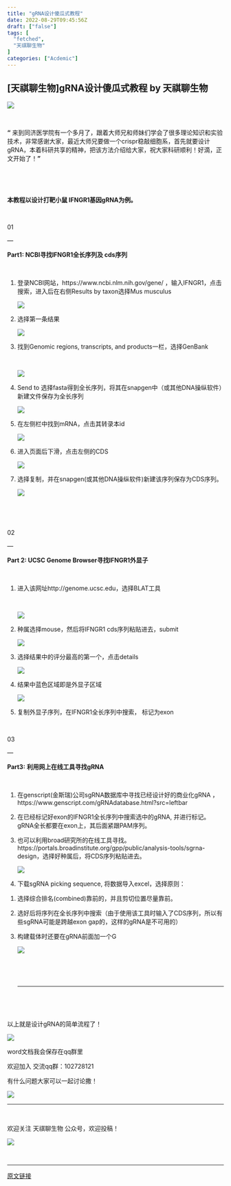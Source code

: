 ```yaml
---
title: "gRNA设计傻瓜式教程"
date: 2022-08-29T09:45:56Z
draft: ["false"]
tags: [
  "fetched",
  "天祺聊生物"
]
categories: ["Acdemic"]
---
```

[天祺聊生物]gRNA设计傻瓜式教程 by 天祺聊生物
------
<div><p><img data-copyright="0" data-ratio="0.25" data-src="https://mmbiz.qpic.cn/mmbiz_gif/xE9vzAVDjWYAXZIL9gQkTjia68NTssQ4d3BKl9xunuzg9JIsJkdGkeoQNkyQb8Kc8Admd6pOVHL7BIuiaMhzkvKg/640?wx_fmt=gif" data-type="gif" data-w="400" src="https://mmbiz.qpic.cn/mmbiz_gif/xE9vzAVDjWYAXZIL9gQkTjia68NTssQ4d3BKl9xunuzg9JIsJkdGkeoQNkyQb8Kc8Admd6pOVHL7BIuiaMhzkvKg/640?wx_fmt=gif"></p><p>       </p><p><strong><span>“</span></strong><span> </span><span>来到同济医学院有一个多月了，跟着大师兄和师妹们学会了很多理论知识和实验技术，非常感谢大家，最近大师兄要做一个crispr稳敲细胞系，首先就要设计gRNA，本着科研共享的精神，把该方法介绍给大家，祝大家科研顺利！</span><span>好滴，正文开始了！</span><strong><span>”</span></strong><br></p><section><section powered-by="xiumi.us"><section><section><section><section powered-by="xiumi.us"><section><section><p><strong><span></span></strong></p></section></section></section></section><section><section powered-by="xiumi.us"><section><section><p><br></p><p><br></p></section></section></section></section></section><p><span><strong>本教程以设计打靶小鼠 IFNGR1基因gRNA为例。</strong></span><span></span></p><p><span></span></p><section><p><br></p></section></section></section></section><section><section powered-by="xiumi.us"><section><section><p><span>01</span></p><p><span>—</span></p></section></section></section></section><p><strong>Part1: </strong><strong>NCBI寻找IFNGR1全长序列及 cds序列</strong></p><p><strong><br></strong></p><ol><li><p>登录NCBI网站，https://www.ncbi.nlm.nih.gov/gene/ ，输入IFNGR1，点击搜索，进入后在右侧Results by taxon选择Mus musculus</p><p><img data-ratio="1.05625" data-s="300,640" data-src="https://mmbiz.qpic.cn/mmbiz_png/xE9vzAVDjWbM4MhW4xbKss8AVH1HuKuNeunuDyBDicTfpGZzDbGUxE8evhJVJhm5NkboLezK7gefOjYhD73s2Xw/640?wx_fmt=png" data-type="png" data-w="160" src="https://mmbiz.qpic.cn/mmbiz_png/xE9vzAVDjWbM4MhW4xbKss8AVH1HuKuNeunuDyBDicTfpGZzDbGUxE8evhJVJhm5NkboLezK7gefOjYhD73s2Xw/640?wx_fmt=png"></p></li><li><p>选择第一条结果</p><p><img data-ratio="0.12949640287769784" data-s="300,640" data-src="https://mmbiz.qpic.cn/mmbiz_png/xE9vzAVDjWbM4MhW4xbKss8AVH1HuKuNDhrE8Qd3UAGUqWrl8OpJac1pUDy3HvOSWMLewUTdwDcAwichibicaYW1w/640?wx_fmt=png" data-type="png" data-w="556" src="https://mmbiz.qpic.cn/mmbiz_png/xE9vzAVDjWbM4MhW4xbKss8AVH1HuKuNDhrE8Qd3UAGUqWrl8OpJac1pUDy3HvOSWMLewUTdwDcAwichibicaYW1w/640?wx_fmt=png"></p></li><li><p>找到Genomic regions, transcripts, and products一栏，选择GenBank</p><p><br></p><p><img data-ratio="0.1223021582733813" data-s="300,640" data-src="https://mmbiz.qpic.cn/mmbiz_png/xE9vzAVDjWbM4MhW4xbKss8AVH1HuKuNsErKwvuh5tqwVTSKNxHicdEtjqIjRiaUfGlnDoTIUVco8HCq3AeVknyg/640?wx_fmt=png" data-type="png" data-w="556" src="https://mmbiz.qpic.cn/mmbiz_png/xE9vzAVDjWbM4MhW4xbKss8AVH1HuKuNsErKwvuh5tqwVTSKNxHicdEtjqIjRiaUfGlnDoTIUVco8HCq3AeVknyg/640?wx_fmt=png"></p></li><li><p><span>Send to 选择fasta得到全长序列，将其在snapgen中（或其他DNA操纵软件）新建文件保存为全长序列</span></p><p><span></span></p><p><img data-ratio="1.0495356037151702" data-s="300,640" data-src="https://mmbiz.qpic.cn/mmbiz_png/xE9vzAVDjWbM4MhW4xbKss8AVH1HuKuNhAgXKHBrncb9MM3Z17A1uFm2BNXa2bn62D44pSFic5Bw2LdBkGD07aA/640?wx_fmt=png" data-type="png" data-w="323" src="https://mmbiz.qpic.cn/mmbiz_png/xE9vzAVDjWbM4MhW4xbKss8AVH1HuKuNhAgXKHBrncb9MM3Z17A1uFm2BNXa2bn62D44pSFic5Bw2LdBkGD07aA/640?wx_fmt=png"></p></li><li><p><span>在左侧栏中找到mRNA，点击其转录本id</span></p><p><img data-ratio="0.31947069943289225" data-s="300,640" data-src="https://mmbiz.qpic.cn/mmbiz_png/xE9vzAVDjWbM4MhW4xbKss8AVH1HuKuNibc65ib51UEcKMHdUNGtSaPCcWEAhYQHQzysNlZMw0QDdsKftg8QXVXg/640?wx_fmt=png" data-type="png" data-w="529" src="https://mmbiz.qpic.cn/mmbiz_png/xE9vzAVDjWbM4MhW4xbKss8AVH1HuKuNibc65ib51UEcKMHdUNGtSaPCcWEAhYQHQzysNlZMw0QDdsKftg8QXVXg/640?wx_fmt=png"></p></li><li><p><span>进入页面后下滑，点击左侧的CDS</span></p><p><img data-ratio="0.3774703557312253" data-s="300,640" data-src="https://mmbiz.qpic.cn/mmbiz_png/xE9vzAVDjWbM4MhW4xbKss8AVH1HuKuNH8qvBPBGdpvM3ZOu1FE7icj8kSo9oXJXYv1FCiaAqow8TQjDKWx2yQFA/640?wx_fmt=png" data-type="png" data-w="506" src="https://mmbiz.qpic.cn/mmbiz_png/xE9vzAVDjWbM4MhW4xbKss8AVH1HuKuNH8qvBPBGdpvM3ZOu1FE7icj8kSo9oXJXYv1FCiaAqow8TQjDKWx2yQFA/640?wx_fmt=png"></p></li><li><p><span>选择复制，并在snapgen(或其他DNA操纵软件)新建该序列保存为CDS序列。</span></p><p><img data-ratio="0.9293893129770993" data-s="300,640" data-src="https://mmbiz.qpic.cn/mmbiz_png/xE9vzAVDjWbM4MhW4xbKss8AVH1HuKuNRVic8QFk98CC9wh2ogqvujY9QL1ia7Me5D9aFM0jHl9vEmibibch9CRXUQ/640?wx_fmt=png" data-type="png" data-w="524" src="https://mmbiz.qpic.cn/mmbiz_png/xE9vzAVDjWbM4MhW4xbKss8AVH1HuKuNRVic8QFk98CC9wh2ogqvujY9QL1ia7Me5D9aFM0jHl9vEmibibch9CRXUQ/640?wx_fmt=png"></p></li></ol><p> </p><section><section powered-by="xiumi.us"><section><section><p><br></p><p><span></span></p><section><section powered-by="xiumi.us"><section><section><p><span>02</span></p><p><span>—</span><br></p></section></section></section></section><p><span><strong><span>Part 2: UCSC Genome Browser寻找IFNGR1外显子</span></strong></span><strong><span></span></strong><span></span></p><p><strong><span><br></span></strong></p><ol><li><p>进入该网址http://genome.ucsc.edu，选择BLAT工具</p><p><br></p><p><img data-ratio="0.4859550561797753" data-s="300,640" data-src="https://mmbiz.qpic.cn/mmbiz_png/xE9vzAVDjWbM4MhW4xbKss8AVH1HuKuNLHdiaibOBtNocF3n92ToZUzjPraEjLyKFmJDyqSNVL1w1XhRT7qcnhEA/640?wx_fmt=png" data-type="png" data-w="356" src="https://mmbiz.qpic.cn/mmbiz_png/xE9vzAVDjWbM4MhW4xbKss8AVH1HuKuNLHdiaibOBtNocF3n92ToZUzjPraEjLyKFmJDyqSNVL1w1XhRT7qcnhEA/640?wx_fmt=png"></p></li><li><p>种属选择mouse，然后将IFNGR1 cds序列粘贴进去，submit</p><p><img data-ratio="0.4118705035971223" data-s="300,640" data-src="https://mmbiz.qpic.cn/mmbiz_png/xE9vzAVDjWbM4MhW4xbKss8AVH1HuKuND9OINNweEdoARRe1TZnibIWMNUxqzdWyncXkNdsvSxDmJEDTct8csvw/640?wx_fmt=png" data-type="png" data-w="556" src="https://mmbiz.qpic.cn/mmbiz_png/xE9vzAVDjWbM4MhW4xbKss8AVH1HuKuND9OINNweEdoARRe1TZnibIWMNUxqzdWyncXkNdsvSxDmJEDTct8csvw/640?wx_fmt=png"></p></li><li><p>选择结果中的评分最高的第一个，点击details</p><p><img data-ratio="0.20323741007194246" data-s="300,640" data-src="https://mmbiz.qpic.cn/mmbiz_png/xE9vzAVDjWbM4MhW4xbKss8AVH1HuKuN2zI8CDfaPJ3tnH1NuWb4hJ7AD6VPdLWfqc9gA3bSzEMH46YHmfnjcw/640?wx_fmt=png" data-type="png" data-w="556" src="https://mmbiz.qpic.cn/mmbiz_png/xE9vzAVDjWbM4MhW4xbKss8AVH1HuKuN2zI8CDfaPJ3tnH1NuWb4hJ7AD6VPdLWfqc9gA3bSzEMH46YHmfnjcw/640?wx_fmt=png"></p></li><li><p>结果中蓝色区域即是外显子区域</p><p><img data-ratio="0.382830626450116" data-s="300,640" data-src="https://mmbiz.qpic.cn/mmbiz_png/xE9vzAVDjWbM4MhW4xbKss8AVH1HuKuNNa9ftQzoMriamblx7GKyOAyMicHvsVACQ0Rp97vQNhrHbQkQdt4Dk3rQ/640?wx_fmt=png" data-type="png" data-w="431" src="https://mmbiz.qpic.cn/mmbiz_png/xE9vzAVDjWbM4MhW4xbKss8AVH1HuKuNNa9ftQzoMriamblx7GKyOAyMicHvsVACQ0Rp97vQNhrHbQkQdt4Dk3rQ/640?wx_fmt=png"></p></li><li><p>复制外显子序列，在IFNGR1全长序列中搜索， 标记为exon</p><p><br></p></li></ol><section><section powered-by="xiumi.us"><section><section><p><span>03</span></p><p><span>—</span></p></section></section></section></section><p><span><strong>Part3:</strong> <strong><span>利用网上在线工具寻找gRNA</span></strong></span><strong><span></span></strong></p><p><span><strong><span><br></span></strong></span></p><ol><li><p>在genscript(金斯瑞)公司sgRNA数据库中寻找已经设计好的商业化gRNA ，https://www.genscript.com/gRNAdatabase.html?src=leftbar</p></li><li><p>在已经标记好exon的IFNGR1全长序列中搜索选中的gRNA, 并进行标记。gRNA全长都要在exon上，其后面紧跟PAM序列。</p></li><li><p>也可以利用broad研究所的在线工具寻找。https://portals.broadinstitute.org/gpp/public/analysis-tools/sgrna-design，选择好种属后，将CDS序列粘贴进去。</p><p><img data-ratio="0.4573170731707317" data-s="300,640" data-src="https://mmbiz.qpic.cn/mmbiz_png/xE9vzAVDjWbM4MhW4xbKss8AVH1HuKuNF3GYSJUzEzYV9SobyQS3AbZibwnXwNBicZoncmteF4naCAib1ltqbHK2Q/640?wx_fmt=png" data-type="png" data-w="492" src="https://mmbiz.qpic.cn/mmbiz_png/xE9vzAVDjWbM4MhW4xbKss8AVH1HuKuNF3GYSJUzEzYV9SobyQS3AbZibwnXwNBicZoncmteF4naCAib1ltqbHK2Q/640?wx_fmt=png"></p></li><li><p>下载sgRNA picking sequence, 将数据导入excel，选择原则：</p></li></ol><ol><li><p>选择综合排名(combined)靠前的，并且剪切位置尽量靠前。</p></li><li><p>选好后将序列在全长序列中搜索（由于使用该工具时输入了CDS序列，所以有些sgRNA可能是跨越exon gap的，这样的gRNA是不可用的）</p></li><li><p>构建载体时还要在gRNA前面加一个G</p><p><img data-ratio="0.3249475890985325" data-s="300,640" data-src="https://mmbiz.qpic.cn/mmbiz_png/xE9vzAVDjWbM4MhW4xbKss8AVH1HuKuNJSkCvic4aER8pO7gvAtTDeCrvnUKe2FrLlTGOx1r7lJ1YIyE6GADPNg/640?wx_fmt=png" data-type="png" data-w="477" src="https://mmbiz.qpic.cn/mmbiz_png/xE9vzAVDjWbM4MhW4xbKss8AVH1HuKuNJSkCvic4aER8pO7gvAtTDeCrvnUKe2FrLlTGOx1r7lJ1YIyE6GADPNg/640?wx_fmt=png"></p><p><br></p><p><br></p><hr><p><br></p><p><br></p></li></ol><p>以上就是设计gRNA的简单流程了！<br></p><p><img data-copyright="0" data-ratio="1" data-src="https://mmbiz.qpic.cn/mmbiz_gif/xE9vzAVDjWY8kNr4PTmFibDD8nmcibcAdO4GmibyTmNE6VDWngIhJmhHPFDBcUPsVpvdvx5LVO845I3YnuANh2stg/640?wx_fmt=gif" data-type="gif" data-w="100" src="https://mmbiz.qpic.cn/mmbiz_gif/xE9vzAVDjWY8kNr4PTmFibDD8nmcibcAdO4GmibyTmNE6VDWngIhJmhHPFDBcUPsVpvdvx5LVO845I3YnuANh2stg/640?wx_fmt=gif"></p><p>word文档我会保存在qq群里</p><p><span>欢迎加入 交流qq群：</span><span>102728121</span></p><p><span>有什么问题大家可以一起讨论撒！</span></p><p><img data-copyright="0" data-ratio="1.2831858407079646" data-s="300,640" data-src="https://mmbiz.qpic.cn/mmbiz_png/xE9vzAVDjWbM4MhW4xbKss8AVH1HuKuNoiaK7hnnJR8ab9qIkoeLCO5XO9vkYIwVtdCUedxM9XxR8DcMX1XQIzA/640?wx_fmt=png" data-type="png" data-w="226" src="https://mmbiz.qpic.cn/mmbiz_png/xE9vzAVDjWbM4MhW4xbKss8AVH1HuKuNoiaK7hnnJR8ab9qIkoeLCO5XO9vkYIwVtdCUedxM9XxR8DcMX1XQIzA/640?wx_fmt=png"></p><hr><p> <br></p><p>欢迎关注 天祺聊生物 公众号，欢迎投稿！</p><p><img data-copyright="0" data-ratio="0.6876876876876877" data-s="300,640" data-src="https://mmbiz.qpic.cn/mmbiz_jpg/xE9vzAVDjWZW0FTIMxsYb3RicPthrKUBCZZUf2E2M5c0OcuOxFmUDHpydDiaDdkQ4Vq2CCX98ybM5uHFL6uqMF8A/640?wx_fmt=jpeg" data-type="jpeg" data-w="666" src="https://mmbiz.qpic.cn/mmbiz_jpg/xE9vzAVDjWZW0FTIMxsYb3RicPthrKUBCZZUf2E2M5c0OcuOxFmUDHpydDiaDdkQ4Vq2CCX98ybM5uHFL6uqMF8A/640?wx_fmt=jpeg"></p></section></section></section></section><p><br></p></div>  
<hr>
<a href="https://mp.weixin.qq.com/s/kvaV48BBtRrKvGZUJYXgLw",target="_blank" rel="noopener noreferrer">原文链接</a>
